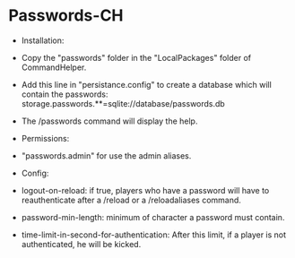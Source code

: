 Passwords-CH
============


- Installation:

 - Copy the "passwords" folder in the "LocalPackages" folder of CommandHelper.

 - Add this line in "persistance.config" to create a database which will contain the passwords: storage.passwords.**=sqlite://database/passwords.db

 - The /passwords command will display the help.


- Permissions:

 - "passwords.admin" for use the admin aliases.


- Config:

 - logout-on-reload: if true, players who have a password will have to reauthenticate after a /reload or a /reloadaliases command.

 - password-min-length: minimum of character a password must contain.

 - time-limit-in-second-for-authentication: After this limit, if a player is not authenticated, he will be kicked.
